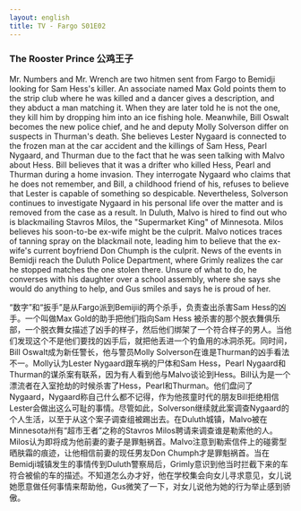 ```yaml
---
layout: english
title: TV - Fargo S01E02
---
```


<h3>The Rooster Prince 公鸡王子</h3>
<p>Mr. Numbers and Mr. Wrench are two hitmen sent from Fargo to Bemidji looking for Sam Hess's killer. An associate named Max Gold points them to the strip club where he was killed and a dancer gives a description, and they abduct a man matching it. When they are later told he is not the one, they kill him by dropping him into an ice fishing hole. Meanwhile, Bill Oswalt becomes the new police chief, and he and deputy Molly Solverson differ on suspects in Thurman's death. She believes Lester Nygaard is connected to the frozen man at the car accident and the killings of Sam Hess, Pearl Nygaard, and Thurman due to the fact that he was seen talking with Malvo about Hess. Bill believes that it was a drifter who killed Hess, Pearl and Thurman during a home invasion. They interrogate Nygaard who claims that he does not remember, and Bill, a childhood friend of his, refuses to believe that Lester is capable of something so despicable. Nevertheless, Solverson continues to investigate Nygaard in his personal life over the matter and is removed from the case as a result. In Duluth, Malvo is hired to find out who is blackmailing Stavros Milos, the "Supermarket King" of Minnesota. Milos believes his soon-to-be ex-wife might be the culprit. Malvo notices traces of tanning spray on the blackmail note, leading him to believe that the ex-wife's current boyfriend Don Chumph is the culprit. News of the events in Bemidji reach the Duluth Police Department, where Grimly realizes the car he stopped matches the one stolen there. Unsure of what to do, he converses with his daughter over a school assembly, where she says she would do anything to help, and Gus smiles and says he is proud of her.</p>

<div>“数字”和“扳手”是从Fargo派到Bemijii的两个杀手，负责查出杀害Sam Hess的凶手。一个叫做Max Gold的助手把他们指向Sam Hess 被杀害的那个脱衣舞俱乐部，一个脱衣舞女描述了凶手的样子，然后他们绑架了一个符合样子的男人。当他们发现这个不是他们要找的凶手后，就把他丢进一个钓鱼用的冰洞杀死。同时间，Bill Oswalt成为新任警长，他与警员Molly Solverson在谁是Thurman的凶手看法不一。Molly认为Lester Nygaard跟车祸的尸体和Sam Hess，Pearl Nygaard和Thurman的谋杀案有联系，因为有人看到他与Malvo谈论到Hess。Bill认为是一个漂流者在入室抢劫的时候杀害了Hess，Pearl和Thurman。他们盘问了Nygaard，Nygaard称自己什么都不记得，作为他孩童时代的朋友Bill拒绝相信Lester会做出这么可耻的事情。尽管如此，Solverson继续就此案调查Nygaard的个人生活，以至于从这个案子调查组被踢出去。在Duluth城镇，Malvo被在Minnesota州有“超市王者”之称的Stavros Milos聘请来调查谁是勒索他的人。Milos认为即将成为他前妻的妻子是罪魁祸首。Malvo注意到勒索信件上的碰雾型晒肤霜的痕迹，让他相信前妻的现任男友Don Chumph才是罪魁祸首。当在Bemidji城镇发生的事情传到Duluth警察局后，Grimly意识到他当时拦截下来的车符合被偷的车的描述。不知道怎么办才好，他在学校集会向女儿寻求意见，女儿说她愿意做任何事情来帮助他，Gus微笑了一下，对女儿说他为她的行为举止感到骄傲。</div>
<script>
var note = {};
note["status"] = "{{ page.title }}";
note[1] = {};
note[1]['structure'] = {
	'1-5':'S',
	'6':'V-linking',
	'7-8':'c',
	'9-13':'who is 简化形容词从句',
	'14-18':'who are looking for 简化形容词从句',
	'19-20':'S',
	'21-23':'who is 简化形容词从句',
	'24':'V',
	'25':'O',
	'26-29':'副词短语',
	'30-33':'形容词从句',
	'35-48':'FANBOYS 连接词的A',
	'46-47':'who matches it的简化形容词从句',
	'48-57':'副词从句',
	'58':'S',
	'59':'V',
	'60':'O',
	'61-68':'副词短语',
	'69':'副词',
	'70-88':'两个句子用FANBOYS的A连接',
	'89':'S',
	'90':'V',
	'91-125':'名词从句',
	'126':'S',
	'127':'V',
	'128-142':'名词从句',
	'143':'S',
	'144':'V',
	'145':'O',
	'146-147':'形容词从句',
	'149-152':'名词从句',
	'153':'FANBOYS的A句子连接',
	'155-159':'who is 简化形容词从句，同位语',
	'161-162':'不定词名词短语',
	'163-170':'名词从句',
	'171':'副词连接词',
	'172':'S',
	'173':'V',
	'174-176':'不定词名词短语',
	'177-180':'副词短语',
	'181-183':'副词短语',
	'184-189':'FANBOYS的A连接句子',
	'190-192':'副词短语',
	'193-194':'副词短语',
	'195':'S',
	'196-197':'V',
	'198-200':'in order that he is to find out的简化副词从句',
	'201-205':'形容词从句',
	'206-210':'形容词从句，同位语',
	'211':'S',
	'212':'V',
	'213-219':'名词从句',
	'220':'S',
	'221':'V',
	'222-229':'O',
	'230-243':'thus it leads him 简化的副词从句',
	'244-249':'S',
	'250':'V',
	'254':'O',
	'255-257':'形容词从句, where（在）…情况下',
	'258-266':'名词从句',
	'267-271':'because he is 的简化副词从句',
	'272':'S',
	'273':'V',
	'274-280':'两个副词短语',
	'281-289':'where（在）…情况下',
	'295-299':'名词从句',
}
note[1]['pos'] = {
	'53-57':'名词从句',
	'64-68':'副词从句修饰Dropping',
	'83':'V',
	'84-85':'differ的副词短语',
	'86-88':'suspect的形容词短语',
	'91-92':'S',
	'93-94':'VC',
	'95-98':'副词短语',
	'99-102':'形容词短语',
	'103':'短语连词',
	'113-116':'副词短语，due to， because of都属于介词短语',
	'117':'fact名词从句导引词',
	'121-125':'when he was的简化副词从句',
	'133-134':'形容词从句',
	'139-142':'副词短语',
	'270-271':'不定词形容词,修饰what',
	'288-289':'不定词形容词,修饰anything',
}
</script>